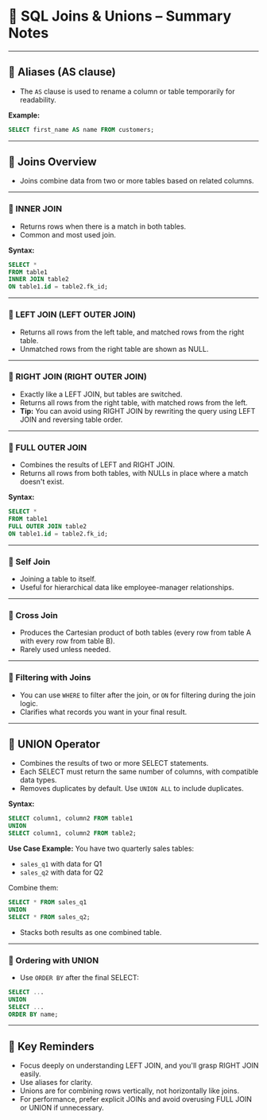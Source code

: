 # 📘 SQL Joins & Unions – Summary Notes

---

## 🔹 Aliases (AS clause)

- The `AS` clause is used to rename a column or table temporarily for readability.

**Example:**
```sql
SELECT first_name AS name FROM customers;
```

---

## 🔹 Joins Overview

- Joins combine data from two or more tables based on related columns.

---

### 🔸 INNER JOIN

- Returns rows when there is a match in both tables.
- Common and most used join.

**Syntax:**
```sql
SELECT * 
FROM table1
INNER JOIN table2
ON table1.id = table2.fk_id;
```

---

### 🔸 LEFT JOIN (LEFT OUTER JOIN)

- Returns all rows from the left table, and matched rows from the right table.
- Unmatched rows from the right table are shown as NULL.

---

### 🔸 RIGHT JOIN (RIGHT OUTER JOIN)

- Exactly like a LEFT JOIN, but tables are switched.
- Returns all rows from the right table, with matched rows from the left.
- **Tip:** You can avoid using RIGHT JOIN by rewriting the query using LEFT JOIN and reversing table order.

---

### 🔸 FULL OUTER JOIN

- Combines the results of LEFT and RIGHT JOIN.
- Returns all rows from both tables, with NULLs in place where a match doesn't exist.

**Syntax:**
```sql
SELECT * 
FROM table1
FULL OUTER JOIN table2 
ON table1.id = table2.fk_id;
```

---

### 🔸 Self Join

- Joining a table to itself.
- Useful for hierarchical data like employee-manager relationships.

---

### 🔸 Cross Join

- Produces the Cartesian product of both tables (every row from table A with every row from table B).
- Rarely used unless needed.

---

### 🔸 Filtering with Joins

- You can use `WHERE` to filter after the join, or `ON` for filtering during the join logic.
- Clarifies what records you want in your final result.

---

## 🔹 UNION Operator

- Combines the results of two or more SELECT statements.
- Each SELECT must return the same number of columns, with compatible data types.
- Removes duplicates by default. Use `UNION ALL` to include duplicates.

**Syntax:**
```sql
SELECT column1, column2 FROM table1
UNION
SELECT column1, column2 FROM table2;
```

**Use Case Example:**
You have two quarterly sales tables:
- `sales_q1` with data for Q1
- `sales_q2` with data for Q2

Combine them:
```sql
SELECT * FROM sales_q1
UNION
SELECT * FROM sales_q2;
```
- Stacks both results as one combined table.

---

### 🔹 Ordering with UNION

- Use `ORDER BY` after the final SELECT:

```sql
SELECT ... 
UNION 
SELECT ...
ORDER BY name;
```

---

## 📝 Key Reminders

- Focus deeply on understanding LEFT JOIN, and you'll grasp RIGHT JOIN easily.
- Use aliases for clarity.
- Unions are for combining rows vertically, not horizontally like joins.
- For performance, prefer explicit JOINs and avoid overusing FULL JOIN or UNION if unnecessary.